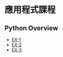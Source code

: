 # 應用程式課程

## Python Overview
- [EX-1](https://colab.research.google.com/drive/1knzO8vqC7cAEkaJB6j3qcgDVgbUZvqaL)
- [EX-2](https://colab.research.google.com/drive/19zCEXxEstMwFNFc8HfoM_rT8KOrGMO1K)
- [EX-3](https://colab.research.google.com/drive/1bnrhWpAgV6752z3FjzNJRUQzCqO049xr)

